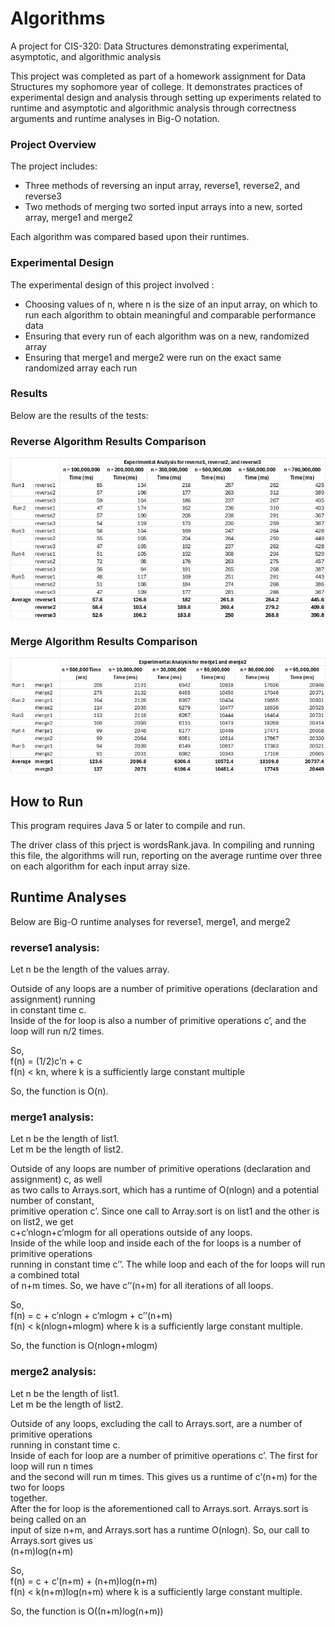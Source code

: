 # Algorithms
A project for CIS-320: Data Structures demonstrating experimental, asymptotic, and algorithmic analysis

This project was completed as part of a homework assignment for Data Structures my sophomore year of college. It demonstrates practices of experimental design and analysis through setting up experiments related to runtime and asymptotic and algorithmic analysis through correctness arguments and runtime analyses in Big-O notation.

### Project Overview
The project includes:
- Three methods of reversing an input array, reverse1, reverse2, and reverse3
- Two methods of merging two sorted input arrays into a new, sorted array, merge1 and merge2

Each algorithm was compared based upon their runtimes.

### Experimental Design
The experimental design of this project involved :
- Choosing values of n, where n is the size of an input array, on which to run each algorithm to obtain meaningful and comparable performance data
- Ensuring that every run of each algorithm was on a new, randomized array
- Ensuring that merge1 and merge2 were run on the exact same randomized array each run

### Results

Below are the results of the tests:

### Reverse Algorithm Results Comparison
![Reverse Algorithm Runtime Results](images/reverse-algorithm-comparison.png)  

### Merge Algorithm Results Comparison
![Merge Algorithm Runtime Results](images/merge-algorithm-comparison.png)

## How to Run  
This program requires Java 5 or later to compile and run.

The driver class of this prject is wordsRank.java. In compiling and running this file, the algorithms will run, reporting on the average runtime over three on each algorithm for each input array size.

## Runtime Analyses
Below are Big-O runtime analyses for reverse1, merge1, and merge2

### reverse1 analysis:
Let n be the length of the values array.  

Outside of any loops are a number of primitive operations (declaration and assignment) running   
in constant time c.  
Inside of the for loop is also a number of primitive operations c’, and the loop will run n/2 times.  

So,  
f(n) = (1/2)c’n + c  
f(n) < kn, where k is a sufficiently large constant multiple  

So, the function is O(n).  

### merge1 analysis:  
Let n be the length of list1.  
Let m be the length of list2.  

Outside of any loops are number of primitive operations (declaration and assignment) c, as well   
as two calls to Arrays.sort, which has a runtime of O(nlogn) and a potential number of constant,   
primitive operation c’. Since one call to Array.sort is on list1 and the other is on list2, we get   
c+c’nlogn+c’mlogm for all operations outside of any loops.   
Inside of the while loop and inside each of the for loops is a number of primitive operations   
running in constant time c’’. The while loop and each of the for loops will run a combined total   
of n+m times. So, we have c’’(n+m) for all iterations of all loops.   

So,   
f(n) = c + c’nlogn + c’mlogm + c’’(n+m)   
f(n) < k(nlogn+mlogm) where k is a sufficiently large constant multiple.   

So, the function is O(nlogn+mlogm)  

### merge2 analysis:  
Let n be the length of list1.  
Let m be the length of list2.  

Outside of any loops, excluding the call to Arrays.sort, are a number of primitive operations   
running in constant time c.  
Inside of each for loop are a number of primitive operations c’. The first for loop will run n times   
and the second will run m times. This gives us a runtime of c’(n+m) for the two for loops   
together.   
After the for loop is the aforementioned call to Arrays.sort. Arrays.sort is being called on an   
input of size n+m, and Arrays.sort has a runtime O(nlogn). So, our call to Arrays.sort gives us   
(n+m)log(n+m)  

So,   
f(n) = c + c’(n+m) + (n+m)log(n+m)  
f(n) < k(n+m)log(n+m) where k is a sufficiently large constant multiple.  

So, the function is O((n+m)log(n+m))  
